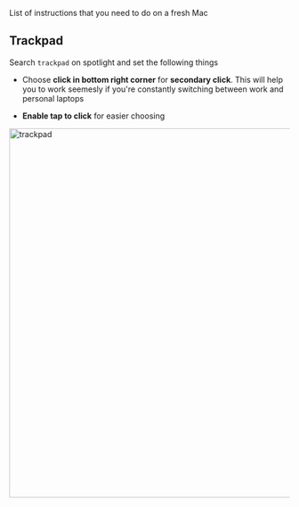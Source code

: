 List of instructions that you need to do on a fresh Mac


## Trackpad

Search `trackpad` on spotlight and set the following things

* Choose **click in bottom right corner** for **secondary click**. This will help you to work seemesly if you're constantly switching between work and personal laptops

* **Enable tap to click** for easier choosing

<img width="663" alt="trackpad" src="https://user-images.githubusercontent.com/1156953/52762892-83928000-303f-11e9-8e0c-d5f83979becd.png">
